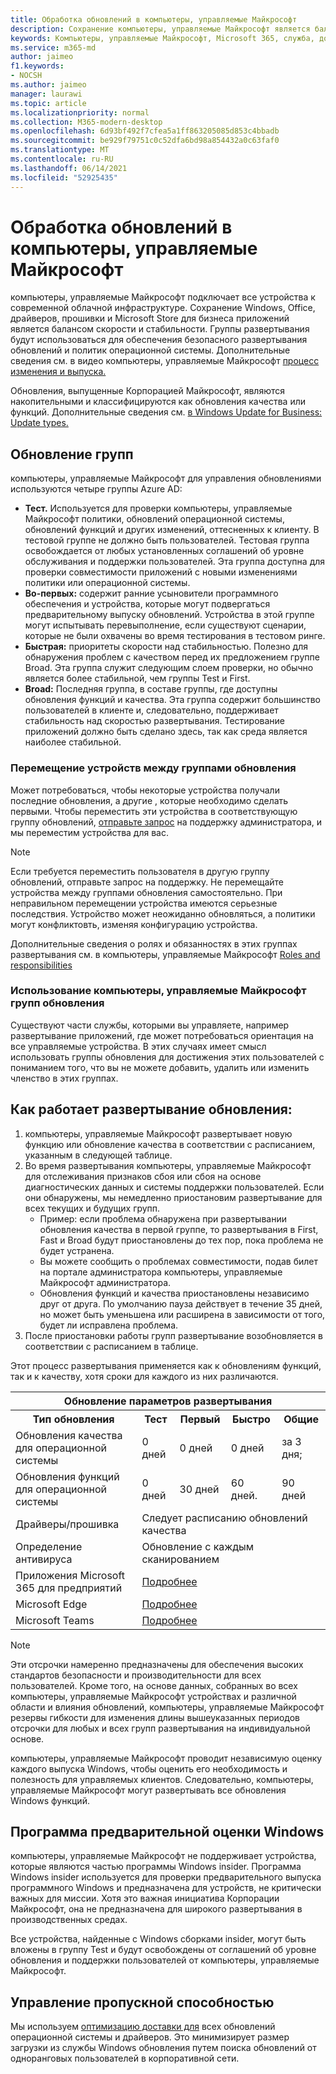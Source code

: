 ```yaml
---
title: Обработка обновлений в компьютеры, управляемые Майкрософт
description: Сохранение компьютеры, управляемые Майкрософт является балансом скорости и стабильности.
keywords: Компьютеры, управляемые Майкрософт, Microsoft 365, служба, документация
ms.service: m365-md
author: jaimeo
f1.keywords:
- NOCSH
ms.author: jaimeo
manager: laurawi
ms.topic: article
ms.localizationpriority: normal
ms.collection: M365-modern-desktop
ms.openlocfilehash: 6d93bf492f7cfea5a1ff863205085d853c4bbadb
ms.sourcegitcommit: be929f79751c0c52dfa6bd98a854432a0c63faf0
ms.translationtype: MT
ms.contentlocale: ru-RU
ms.lasthandoff: 06/14/2021
ms.locfileid: "52925435"
---
```

# <a name="how-updates-are-handled-in-microsoft-managed-desktop"></a>Обработка обновлений в компьютеры, управляемые Майкрософт


<!--This topic is the target for a "Learn more" link in the Admin Portal (aka.ms/update-rings); do not delete.-->

<!--Update management -->

компьютеры, управляемые Майкрософт подключает все устройства к современной облачной инфраструктуре. Сохранение Windows, Office, драйверов, прошивки и Microsoft Store для бизнеса приложений является балансом скорости и стабильности. Группы развертывания будут использоваться для обеспечения безопасного развертывания обновлений и политик операционной системы. Дополнительные сведения см. в видео компьютеры, управляемые Майкрософт [процесс изменения и выпуска.](https://www.microsoft.com/videoplayer/embed/RE4mWqP)

Обновления, выпущенные Корпорацией Майкрософт, являются накопительными и классифицируются как обновления качества или функций.
Дополнительные сведения см. [в Windows Update for Business: Update types.](/windows/deployment/update/waas-manage-updates-wufb#update-types) 

## <a name="update-groups"></a>Обновление групп

компьютеры, управляемые Майкрософт для управления обновлениями используются четыре группы Azure AD:

- **Тест.** Используется для проверки компьютеры, управляемые Майкрософт политики, обновлений операционной системы, обновлений функций и других изменений, оттесненных к клиенту. В тестовой группе не должно быть пользователей. Тестовая группа освобождается от любых установленных соглашений об уровне обслуживания и поддержки пользователей. Эта группа доступна для проверки совместимости приложений с новыми изменениями политики или операционной системы.  
- **Во-первых:** содержит ранние усыновители программного обеспечения и устройства, которые могут подвергаться предварительному выпуску обновлений. Устройства в этой группе могут испытывать перевыполнение, если существуют сценарии, которые не были охвачены во время тестирования в тестовом ринге.
- **Быстрая:** приоритеты скорости над стабильностью. Полезно для обнаружения проблем с качеством перед их предложением группе Broad. Эта группа служит следующим слоем проверки, но обычно является более стабильной, чем группы Test и First. 
- **Broad:** Последняя группа, в составе группы, где доступны обновления функций и качества. Эта группа содержит большинство пользователей в клиенте и, следовательно, поддерживает стабильность над скоростью развертывания. Тестирование приложений должно быть сделано здесь, так как среда является наиболее стабильной. 

### <a name="moving-devices-between-update-groups"></a>Перемещение устройств между группами обновления
Может потребоваться, чтобы некоторые устройства получали последние обновления, а другие , которые необходимо сделать первыми. Чтобы переместить эти устройства в соответствующую группу обновлений, [отправьте запрос](../working-with-managed-desktop/admin-support.md) на поддержку администратора, и мы переместим устройства для вас. 

> [!NOTE]
> Если требуется переместить пользователя в другую группу обновлений, отправьте запрос на поддержку. Не перемещайте устройства между группами обновления самостоятельно. При неправильном перемещении устройства имеются серьезные последствия. Устройство может неожиданно обновляться, а политики могут конфликтовть, изменяя конфигурацию устройства.

Дополнительные сведения о ролях и обязанностях в этих группах развертывания см. в компьютеры, управляемые Майкрософт [Roles and responsibilities](../intro/roles-and-responsibilities.md)

### <a name="using-microsoft-managed-desktop-update-groups"></a>Использование компьютеры, управляемые Майкрософт групп обновления 
Существуют части службы, которыми вы управляете, например развертывание приложений, где может потребоваться ориентация на все управляемые устройства. В этих случаях имеет смысл использовать группы обновления для достижения этих пользователей с пониманием того, что вы не можете добавить, удалить или изменить членство в этих группах. 

## <a name="how-update-deployment-works"></a>Как работает развертывание обновления:
1. компьютеры, управляемые Майкрософт развертывает новую функцию или обновление качества в соответствии с расписанием, указанным в следующей таблице.
2. Во время развертывания компьютеры, управляемые Майкрософт для отслеживания признаков сбоя или сбоя на основе диагностических данных и системы поддержки пользователей. Если они обнаружены, мы немедленно приостановим развертывание для всех текущих и будущих групп.
    - Пример: если проблема обнаружена при развертывании обновления качества в первой группе, то развертывания в First, Fast и Broad будут приостановлены до тех пор, пока проблема не будет устранена.
    - Вы можете сообщить о проблемах совместимости, подав билет на портале администратора компьютеры, управляемые Майкрософт администратора.
    - Обновления функций и качества приостановлены независимо друг от друга. По умолчанию пауза действует в течение 35 дней, но может быть уменьшена или расширена в зависимости от того, будет ли исправлена проблема.
3. После приостановки работы групп развертывание возобновляется в соответствии с расписанием в таблице.

Этот процесс развертывания применяется как к обновлениям функций, так и к качеству, хотя сроки для каждого из них различаются.




<table>
    <tr><th colspan="5">Обновление параметров развертывания</th></tr>
    <tr><th>Тип обновления</th><th>Тест</th><th>Первый</th><th>Быстро</th><th>Общие</th></tr>
    <tr><td>Обновления качества для операционной системы</td><td>0 дней</td><td>0 дней</td><td>0 дней</td><td>за 3 дня;</td></tr>
    <tr><td>Обновления функций для операционной системы</td><td>0 дней</td><td>30 дней</td><td>60 дней.</td><td>90 дней</td></tr>
    <tr><td>Драйверы/прошивка</td><td colspan="4">Следует расписанию обновлений качества</td></tr>
    <tr><td>Определение антивируса</td><td colspan="4">Обновление с каждым сканированием</td></tr>
    <tr><td>Приложения Microsoft 365 для предприятий</td><td colspan="4"><a href="/microsoft-365/managed-desktop/get-started/m365-apps#updates-to-microsoft-365-apps">Подробнее</a></td></tr>
    <tr><td>Microsoft Edge</td><td colspan="4"><a href="/microsoft-365/managed-desktop/get-started/edge-browser-app#updates-to-microsoft-edge">Подробнее</a></td></tr>
    <tr><td>Microsoft Teams</td><td colspan="4"><a href="/microsoft-365/managed-desktop/get-started/teams#updates">Подробнее</a></td></tr>
</table>

>[!NOTE]
>Эти отсрочки намеренно предназначены для обеспечения высоких стандартов безопасности и производительности для всех пользователей. Кроме того, на основе данных, собранных во всех компьютеры, управляемые Майкрософт устройствах и различной области и влияния обновлений, компьютеры, управляемые Майкрософт резервы гибкости для изменения длины вышеуказанных периодов отсрочки для любых и всех групп развертывания на индивидуальной основе.
>
>компьютеры, управляемые Майкрософт проводит независимую оценку каждого выпуска Windows, чтобы оценить его необходимость и полезность для управляемых клиентов. Следовательно, компьютеры, управляемые Майкрософт могут развертывать все обновления Windows функций. 

## <a name="windows-insider-program"></a>Программа предварительной оценки Windows

компьютеры, управляемые Майкрософт не поддерживает устройства, которые являются частью программы Windows insider. Программа Windows insider используется для проверки предварительного выпуска программного Windows и предназначена для устройств, не критически важных для миссии. Хотя это важная инициатива Корпорации Майкрософт, она не предназначена для широкого развертывания в производственных средах. 

Все устройства, найденные с Windows сборками insider, могут быть вложены в группу Test и будут освобождены от соглашений об уровне обновления и поддержки пользователей от компьютеры, управляемые Майкрософт.

## <a name="bandwidth-management"></a>Управление пропускной способностью

Мы используем [оптимизацию доставки для](/windows/deployment/update/waas-delivery-optimization) всех обновлений операционной системы и драйверов. Это минимизирует размер загрузки из службы Windows обновления путем поиска обновлений от одноранговых пользователей в корпоративной сети.